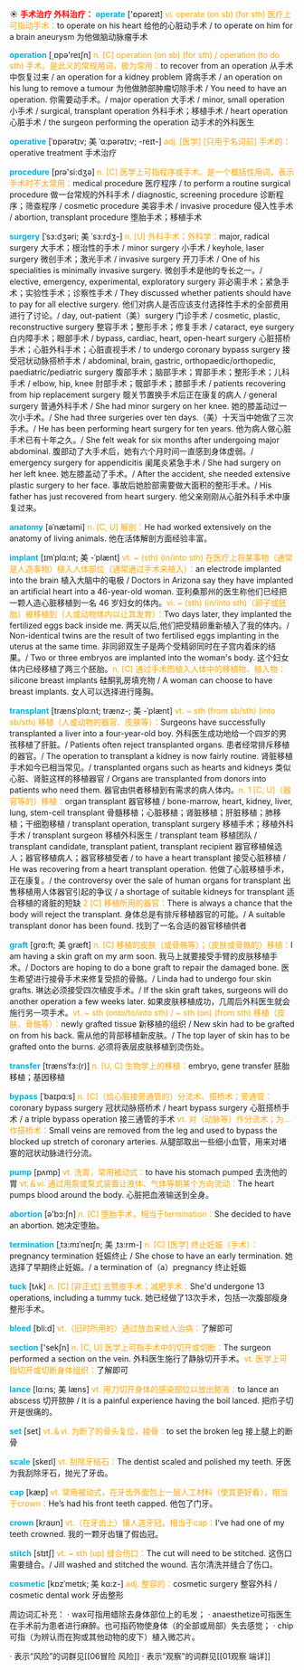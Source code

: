☀ <font color="red">**手术治疗 外科治疗：**</font>
<font color="sky blue">**operate**</font> ['ɒpəreɪt] 
<font color="orange">vi. operate (on sb) (for sth) 医疗上可指动手术：</font>to operate on his heart 给他的心脏动手术 / to operate on him for a brain aneurysm 为他做脑动脉瘤手术

<font color="sky blue">**operation**</font> [͵ɒpə'reɪʃn] 
<font color="orange">n. [C] operation (on sb) (for sth) / operation (to do sth) 手术。是此义的常规用词，极为常用：</font>to recover from an operation 从手术中恢复过来 / an operation for a kidney problem 肾病手术 / an operation on his lung to remove a tumour 为他做肺部肿瘤切除手术 / You need to have an operation. 你需要动手术。/ major operation 大手术 / minor, small operation 小手术 / surgical, transplant operation 外科手术；移植手术 / heart operation 心脏手术 / the surgeon performing the operation 动手术的外科医生
           
<font color="sky blue">**operative**</font> [ˈɒpərətɪv; 美 ˈɑ:pərətɪv; -reɪt-]
<font color="orange">adj. [医学] [只用于名词前] 手术的：</font>operative treatment 手术治疗
 
<font color="sky blue">**procedure**</font> [prə'si:dӡə] 
<font color="orange">n. [C] 医学上可指程序或手术。是一个概括性用词，表示手术时不太常用：</font>medical procedure 医疗程序 / to perform a routine surgical procedure 做一台常规的外科手术 / diagnostic, screening procedure 诊断程序；筛查程序 / cosmetic procedure 美容手术 / invasive procedure 侵入性手术 / abortion, transplant procedure 堕胎手术；移植手术
                    
<font color="sky blue">**surgery**</font> [ˈsɜ:dʒəri; 美 ˈsɜ:rdʒ-]
<font color="orange">n. [U] 外科手术；外科学：</font>major, radical surgery 大手术；根治性的手术 / minor surgery 小手术 / keyhole, laser surgery 微创手术；激光手术 / invasive surgery 开刀手术 / One of his specialities is minimally invasive surgery. 微创手术是他的专长之一。/ elective, emergency, experimental, exploratory surgery 非必需手术；紧急手术；实验性手术；诊察性手术 / They discussed whether patients should have to pay for all elective surgery. 他们对病人是否应该支付选择性手术的全部费用进行了讨论。/ day, out-patient（美）surgery 门诊手术 / cosmetic, plastic, reconstructive surgery 整容手术；整形手术；修复手术 / cataract, eye surgery 白内障手术；眼部手术 / bypass, cardiac, heart, open-heart surgery 心脏搭桥手术；心脏外科手术；心脏直视手术 / to undergo coronary bypass surgery 接受冠状动脉搭桥手术 / abdominal, brain, gastric, orthopaedic/orthopedic, paediatric/pediatric surgery 腹部手术；脑部手术；胃部手术；整形手术；儿科手术 / elbow, hip, knee 肘部手术；髋部手术；膝部手术 / patients recovering from hip replacement surgery 髋关节置换手术后正在康复的病人 / general surgery 普通外科手术 / She had minor surgery on her knee. 她的膝盖动过一次小手术。/ She had three surgeries over ten days.（美）十天当中她做了三次手术。/ He has been performing heart surgery for ten years. 他为病人做心脏手术已有十年之久。/ She felt weak for six months after undergoing major abdominal. 腹部动了大手术后，她有六个月时间一直感到身体虚弱。/ emergency surgery for appendicitis 阑尾炎紧急手术 / She had surgery on her left knee. 她左膝盖动了手术。/ After the accident, she needed extensive plastic surgery to her face. 事故后她脸部需要做大面积的整形手术。/ His father has just recovered from heart surgery. 他父亲刚刚从心脏外科手术中康复过来。

<font color="sky blue">**anatomy**</font> [əˈnætəmi]
<font color="orange">n. [C, U] 解剖：</font>He had worked extensively on the anatomy of living animals. 他在活体解剖方面经验丰富。

<font color="sky blue">**implant**</font> [ɪmˈplɑ:nt; 美 -ˈplænt]
<font color="orange">vt. ~ (sth) (in/into sth) 在医疗上将某事物（通常是人造事物）植入人体部位（通常通过手术来植入）：</font>an electrode implanted into the brain 植入大脑中的电极 / Doctors in Arizona say they have implanted an artificial heart into a 46-year-old woman. 亚利桑那州的医生称他们已经把一颗人造心脏移植到一名 46 岁妇女的体内。<font color="orange">vi. ~ (sth) (in/into sth)（卵子或胚胎）被移植到（人或动物体内以让其发育）：</font>Two days later, they implanted the fertilized eggs back inside me. 两天以后,他们把受精卵重新植入了我的体内。/ Non-identical twins are the result of two fertilised eggs implanting in the uterus at the same time. 非同卵双生子是两个受精卵同时在子宫内着床的结果。/ Two or three embryos are implanted into the woman's body. 这个妇女体内已经移植了两三个胚胎。<font color="orange">n. [C] 通过手术而植入人体中的移植物、植入物：</font>silicone breast implants 硅酮乳房填充物 / A woman can choose to have breast implants. 女人可以选择进行隆胸。
                    
<font color="sky blue">**transplant**</font> [trænsˈplɑ:nt; trænz-; 美 -ˈplænt]
<font color="orange">vt. ~ sth (from sb/sth) (into sb/sth) 移植（人或动物的器官、皮肤等）：</font>Surgeons have successfully transplanted a liver into a four-year-old boy. 外科医生成功地给一个四岁的男孩移植了肝脏。/ Patients often reject transplanted organs. 患者经常排斥移植的器官。/ The operation to transplant a kidney is now fairly routine. 肾脏移植手术如今已相当常见。/ transplanted organs such as hearts and kidneys 类似心脏、肾脏这样的移植器官 / Organs are transplanted from donors into patients who need them. 器官由供者移植到有需求的病人体内。<font color="orange">n. 1 [C, U]（器官等的）移植：</font>organ transplant 器官移植 / bone-marrow, heart, kidney, liver, lung, stem-cell transplant 骨髓移植；心脏移植；肾脏移植；肝脏移植；肺移植；干细胞移植 / transplant operation, transplant surgery 移植手术；移植外科手术 / transplant surgeon 移植外科医生 / transplant team 移植团队 / transplant candidate, transplant patient, transplant recipient 器官移植候选人；器官移植病人；器官移植受者 / to have a heart transplant 接受心脏移植 / He was recovering from a heart transplant operation. 他做了心脏移植手术，正在康复。/ the controversy over the sale of human organs for transplant 出售移植用人体器官引起的争议 / a shortage of suitable kidneys for transplant 适合移植的肾脏的短缺 <font color="orange">2 [C] 移植所用的器官：</font>There is always a chance that the body will reject the transplant. 身体总是有排斥移植器官的可能。/ A suitable transplant donor has been found. 找到了一名合适的器官移植供者
                  
<font color="sky blue">**graft**</font> [grɑ:ft; 美 græft]
<font color="orange">n. [C] 移植的皮肤（或骨骼等）；（皮肤或骨骼的）移植：</font>I am having a skin graft on my arm soon. 我马上就要接受手臂的皮肤移植手术。/ Doctors are hoping to do a bone graft to repair the damaged bone. 医生希望进行接骨手术来修复受损的骨骼。/ Linda had to undergo four skin grafts. 琳达必须接受四次植皮手术。/ If the skin graft takes, surgeons will do another operation a few weeks later. 如果皮肤移植成功，几周后外科医生就会施行另一项手术。<font color="orange">vt. ~ sth (onto/to/into sth) / ~ sth (on) (from sth) 移植（皮肤、骨骼等）：</font>newly grafted tissue 新移植的组织 / New skin had to be grafted on from his back. 需从他的背部移植新皮肤。/ The top layer of skin has to be grafted onto the burns. 必须将表层皮肤移植到烫伤处。

<font color="sky blue">**transfer**</font> [trænsˈfɜ:(r)]
<font color="orange">n. [U, C] 生物学上的移植：</font>embryo, gene transfer 胚胎移植；基因移植      

<font color="sky blue">**bypass**</font> [ˈbaɪpɑ:s]
<font color="orange">n. [C]（给心脏接旁通管的）分流术、搭桥术；旁通管：</font>coronary bypass surgery 冠状动脉搭桥术 / heart bypass surgery 心脏搭桥手术 / a triple bypass operation 接三通管的手术 <font color="orange">vt. 对（动脉等）作分流术；为…作搭桥术：</font>Small veins are removed from the leg and used to bypass the blocked up stretch of coronary arteries. 从腿部取出一些细小血管，用来对堵塞的冠状动脉进行分流。

<font color="sky blue">**pump**</font> [pʌmp] 
<font color="orange">vt. 洗胃，常用被动式：</font>to have his stomach pumped 去洗他的胃 <font color="orange">vt.＆vi. 通过用泵或泵式装置让液体、气体等朝某个方向流动：</font>The heart pumps blood around the body. 心脏把血液输送到全身。

<font color="sky blue">**abortion**</font> [ə'bɔ:ʃn] 
<font color="orange">n. [C] 堕胎手术，相当于termination：</font>She decided to have an abortion. 她决定堕胎。
                      
<font color="sky blue">**termination**</font> [ˌtɜ:mɪˈneɪʃn; 美 ˌtɜ:rm-]
<font color="orange">n. [C] [医学] 终止妊娠（手术）：</font>pregnancy termination 妊娠终止 / She chose to have an early termination. 她选择了早期终止妊娠。/ a termination of（a）pregnancy 终止妊娠
 
<font color="sky blue">**tuck**</font> [tʌk]
<font color="orange">n. [C] [非正式] 去赘皮手术；减肥手术：</font>She'd undergone 13 operations, including a tummy tuck. 她已经做了13次手术，包括一次腹部瘦身整形手术。

<font color="sky blue">**bleed**</font> [bli:d] 
<font color="orange">vt.（旧时所用的）通过放血来给人治病：</font>了解即可 

<font color="sky blue">**section**</font> ['sekʃn] 
<font color="orange">n. [C, U] 医学上可指手术中的切开或切断：</font>The surgeon performed a section on the vein. 外科医生施行了静脉切开手术。<font color="orange">vt. 医学上可指切开或切断身体组织：</font>了解即可
           
<font color="sky blue">**lance**</font> [lɑ:ns; 美 læns]
<font color="orange">vt. 用刀切开身体的感染部位以放出脓液：</font>to lance an abscess 切开脓肿 / It is a painful experience having the boil lanced. 把疖子切开是很痛的。

<font color="sky blue">**set**</font> [set] 
<font color="orange">vt.＆vi. 为断了的骨头复位，接骨：</font>to set the broken leg 接上腿上的断骨
           
<font color="sky blue">**scale**</font> [skeɪl]
<font color="orange">vt. 刮除牙结石：</font>The dentist scaled and polished my teeth. 牙医为我刮除牙石，抛光了牙齿。

<font color="sky blue">**cap**</font> [kæp] 
<font color="orange">vt. 常用被动式，在牙齿外面包上一层人工材料（使其更好看），相当于crown：</font>He’s had his front teeth capped. 他包了门牙。
                      
<font color="sky blue">**crown**</font> [kraʊn]
<font color="orange">vt.（在牙齿上）镶人造牙冠。相当于cap：</font>I've had one of my teeth crowned. 我的一颗牙齿镶了假齿冠。

<font color="sky blue">**stitch**</font> [stɪtʃ]
<font color="orange">vt. ~ sth (up) 缝合伤口：</font>The cut will need to be stitched. 这伤口需要缝合。/ Jill washed and stitched the wound. 吉尔清洗并缝合了伤口。
           
<font color="sky blue">**cosmetic**</font> [kɒzˈmetɪk; 美 kɑ:z-]
<font color="orange">adj. 整容的：</font>cosmetic surgery 整容外科 / cosmetic dental work 牙齿整形

周边词汇补充：
· wax可指用蜡除去身体部位上的毛发；
· anaesthetize可指医生在手术前为患者进行麻醉。也可指药物使身体（的全部或局部）失去感觉；
· chip可指（为辨认而在狗或其他动物的皮下）植入微芯片。

· 表示“风险”的词群见[[06冒险 风险]]
· 表示“观察”的词群见[[01观察 端详]]
